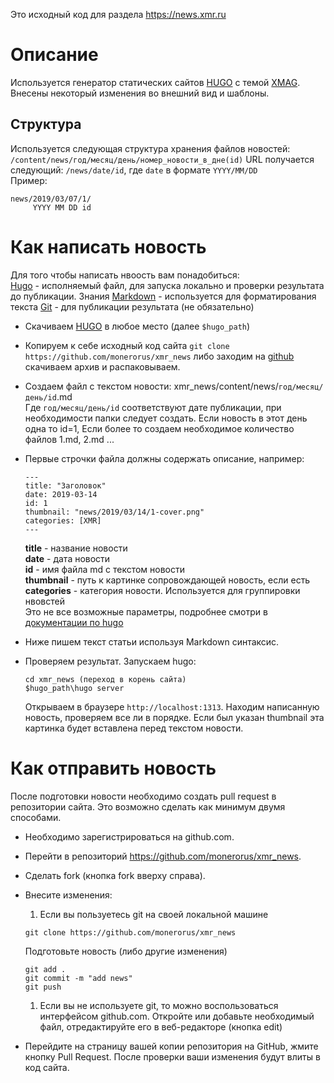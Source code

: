 Это исходный код для раздела https://news.xmr.ru

# Описание

Используется генератор статических сайтов [HUGO](https://gohugo.io) с темой [XMAG](https://github.com/yihui/hugo-xmag).
Внесены некоторый изменения во внешний вид и шаблоны.

## Структура

Используется следующая структура хранения файлов новостей:  `/content/news/год/месяц/день/номер_новости_в_дне(id)`
URL получается следующий: `/news/date/id`, где `date` в формате `YYYY/MM/DD`  
Пример: 
```
news/2019/03/07/1/  
     YYYY MM DD id
```

# Как написать новость

Для того чтобы написать нвоость вам понадобиться:  
[Hugo](https://github.com/gohugoio/hugo/releases) - исполняемый файл, для запуска локально и проверки результата до публикации.
Знания [Markdown](https://github.com/adam-p/markdown-here/wiki/Markdown-Cheatsheet#code) - используется для форматирования текста
[Git](https://git-scm.com/) - для публикации результата (не обязательно)

* Скачиваем [HUGO](https://github.com/gohugoio/hugo/releases) в любое место (далее `$hugo_path`)

* Копируем к себе исходный код сайта
    `git clone https://github.com/monerorus/xmr_news` либо заходим на [github](https://github.com/monerorus/xmr_news) скачиваем архив и распаковываем.

* Создаем файл с текстом новости: xmr_news/content/news/`год/месяц/день/id`.md  
  Где `год/месяц/день/id` соответствуют дате публикации, при необходимости папки следует создать. Если новость в этот день одна то id=1, Если более то создаем необходимое количество файлов 1.md, 2.md ...  

* Первые строчки файла должны содержать описание, например:  
  ```
  ---
  title: "Заголовок"
  date: 2019-03-14
  id: 1
  thumbnail: "news/2019/03/14/1-cover.png"
  categories: [XMR]
  ---
  ```
  **title** - название новости  
  **date** - дата новости  
  **id** - имя файла md с текстом новости  
  **thumbnail** - путь к картинке сопровождающей новость, если есть  
  **categories** - категория новости. Используется для группировки нвовстей  
  Это не все возможные параметры, подробнее смотри в [документации по hugo](https://gohugo.io/documentation/)
  
* Ниже пишем текст статьи используя Markdown синтаксис.

* Проверяем результат. Запускаем hugo: 
  ```
  cd xmr_news (переход в корень сайта)
  $hugo_path\hugo server
  ```
  Открываем в браузере `http://localhost:1313`. Находим написанную новость, проверяем все ли в порядке.
  Если был указан thumbnail эта картинка будет вставлена перед текстом новости.
  
# Как отправить новость
  
После подготовки новости необходимо создать pull request в репозитории сайта. Это возможно сделать как минимум двумя способами.

* Необходимо зарегистрироваться на github.com.  
* Перейти в репозиторий https://github.com/monerorus/xmr_news.  
* Сделать fork (кнопка fork вверху справа).

* Внесите изменения:

  1. Если вы пользуетесь git на своей локальной машине
    ```
    git clone https://github.com/monerorus/xmr_news
    ```
    Подготовьте новость (либо другие изменения)
    ```
    git add .
    git commit -m "add news"
    git push
    ````
    
  1. Если вы не используете git, то можно воспользоваться интерфейсом github.com.
      Откройте или добавьте необходимый файл, отредактируйте его в веб-редакторе (кнопка edit)
    
* Перейдите на страницу вашей копии репозитория на GitHub, жмите кнопку Pull Request.
  После проверки ваши изменения будут влиты в код сайта.

  
  
  